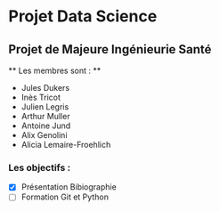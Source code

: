 # Projet Data Science
## Projet de Majeure Ingénieurie Santé

** Les membres sont : **
- Jules Dukers
- Inès Tricot
- Julien Legris
- Arthur Muller
- Antoine Jund
- Alix Genolini
- Alicia Lemaire-Froehlich


### Les objectifs :

- [x] Présentation Bibiographie
- [ ] Formation Git et Python
